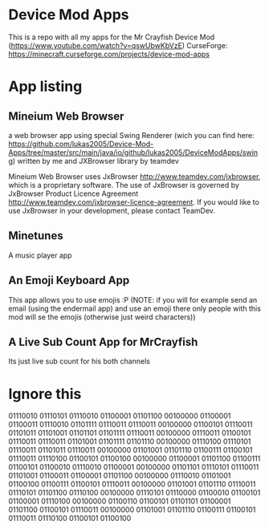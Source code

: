 
# Device Mod Apps
This is a repo with all my apps for the Mr Crayfish Device Mod (https://www.youtube.com/watch?v=qswUbwKbVzE)
CurseForge: https://minecraft.curseforge.com/projects/device-mod-apps

# App listing
## Mineium Web Browser
a web browser app using special Swing Renderer (wich you can find here: https://github.com/lukas2005/Device-Mod-Apps/tree/master/src/main/java/io/github/lukas2005/DeviceModApps/swing) written by me and JXBrowser library by teamdev

Mineium Web Browser uses JxBrowser http://www.teamdev.com/jxbrowser, which is a proprietary software. The use of JxBrowser is governed by JxBrowser Product Licence Agreement http://www.teamdev.com/jxbrowser-licence-agreement. If you would like to use JxBrowser in your development, please contact TeamDev.

## Minetunes
A music player app

## An Emoji Keyboard App
This app allows you to use emojis :P (NOTE: if you will for example send an email (using the endermail app) and use an emoji there only people with this mod will se the emojis (otherwise just weird characters))

## A Live Sub Count App for MrCrayfish
Its just live sub count for his both channels

# Ignore this
01110010 01110101 01110010 01100001 01101100 00100000 01100001 01100011 01110010 01101111 01110011 01110011 00100000 01100101 01110011 01101011 01101001 01101101 01101111 01110011 00100000 01110011 01100101 01110011 01110011 01101001 01101111 01101110 00100000 01110100 01110101 01110011 01101011 01110011 00100000 01101001 01101110 01100111 01100101 01110011 01110100 01100101 01100100 00100000 01100001 01101100 01100111 01100101 01100010 01110010 01100001 00100000 01101101 01110101 01110011 01101001 01100011 01100001 01101100 00100000 01110010 01101001 01100100 01100111 01100101 01110011 00100000 01101001 01101110 01110011 01110101 01101100 01110100 00100000 01110101 01110000 01100010 01100101 01100001 01110100 00100000 01100110 01100101 01101101 01100001 01101100 01100101 01110011 00100000 01101001 01101110 01100111 01100101 01110011 01110100 01100101 01100100